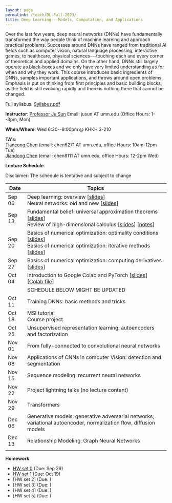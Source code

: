 ```yaml
---
layout: page
permalink: /teach/DL-Fall-2023/
title: Deep Learning---Models, Computation, and Applications 
---
```


Over the last few years, deep neural networks (DNNs) have fundamentally transformed the way people think of machine learning and approach practical problems. Successes around DNNs have ranged from traditional AI fields such as computer vision, natural language processing, interactive games, to healthcare, physical sciences---touching each and every corner of theoretical and applied domains. On the other hand, DNNs still largely operate as black-boxes and we only have very limited understanding as for when and why they work. This course introduces basic ingredients of DNNs, samples important applications, and throws around open problems. Emphasis is put on thinking from first principles and basic building blocks, as the field is still evolving rapidly and there is nothing there that cannot be changed. 

Full syllabus: [Syllabus.pdf](2023_Fall_DL.pdf)

**Instructor**: [Professor Ju Sun](https://sunju.org/)  Email: jusun AT umn.edu   (Office Hours: 1--3pm, Mon)

**When/Where**: Wed 6:30--9:00pm @ KHKH 3-210 

**TA's**:   
[Tiancong Chen](https://sites.google.com/view/tiancong-chen) (email: chen6271 AT umn.edu, office Hours: 10am-12pm Tue)    
[Jiandong Chen](https://www.linkedin.com/in/jiandong-chen) (email: chen8111 AT umn.edu, office Hours: 12-2pm Wed) 

**Lecture Schedule**

Disclaimer: The schedule is tentative and subject to change 

| Date   | Topics                                                                                                                                                                                         |    
| ------ | ---------------------------------------------------------------------------------------------------------------------------------------------------------------------------------------------- |    
| Sep 06 | Deep learning: overview \[[slides](lecture-sep-06-A.pdf)\]  <br> Neural networks: old and new \[[slides](lecture-sep-06-B.pdf)\]      |    
| Sep 13 | Fundamental belief: universal approximation theorems \[[slides](lecture-sep-13-A.pdf)\]  <br> Review of high-dimensional calculus \[[slides](lecture-sep-13-B.pdf)\] \[[notes](calculus_review.pdf)\]|    
| Sep 20 | Basics of numerical optimization: optimality conditions \[[slides](lecture-sep-20-A.pdf)\] <br> Basics of numerical optimization: iterative methods [[slides](lecture-sep-20-B.pdf)\]|    
| Sep 27 | Basics of numerical optimization: computing derivatives  [[slides](lecture-sep-27.pdf)\] | 
| Oct 04 | Introduction to Google Colab and PyTorch \[[slides](Intro-Colab-PyTorch.pdf)\] \[[Colab file](https://colab.research.google.com/drive/1-nyT230WaDCUa-OyPWCjfRFjqVKz0ft-?usp=sharing)\]  |
|  | SCHEDULE BELOW MIGHT BE UPDATED |     
| Oct 11 | Training DNNs: basic methods and tricks |    
| Oct 18 | MSI tutorial<br> Course project|     
| Oct 25 | Unsupervised representation learning: autoencoders and factorization  |      
| Nov 01 | From fully-connected to convolutional neural networks |               
| Nov 08 | Applications of CNNs in computer Vision: detection and segmentation | 
| Nov 15 | Sequence modeling: recurrent neural networks | 
| Nov 22 | Project lightning talks (no lecture content) | 
| Nov 29 | Transformers | 
| Dec 06 | Generative models: generative adversarial networks, variational autoencoder, normalization flow, diffusion models | 
| Dec 13 | Relationship Modeling: Graph Neural Networks |    
|  |  |

**Homework**   
+ [HW set 0](HW0.pdf) (Due: Sep 29)
+ [HW set 1](HW1.pdf) (Due: Oct 19)
+ [HW set 2] (Due: )
+ [HW set 3] (Due: )
+ [HW set 4] (Due: )
+ [HW set 5] (Due: )